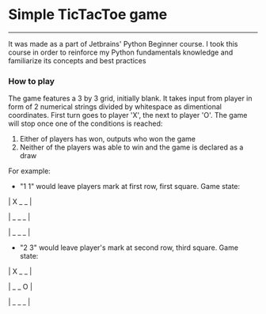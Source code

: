 # Simple TicTacToe game

---

It was made as a part of Jetbrains' Python Beginner course. I took this course in order to reinforce my Python fundamentals knowledge and familiarize its concepts and best practices

### How to play

The game features a 3 by 3 grid, initially blank. It takes input from player in form of 2 numerical strings divided by whitespace as dimentional coordinates.
First turn goes to player 'X', the next to player 'O'. The game will stop once one of the conditions is reached:
1. Either of players has won, outputs who won the game
2. Neither of the players was able to win and the game is declared as a draw

For example:
- "1 1" would leave players mark at first row, first square.
Game state:

| X _ _ |

| _ _ _ |

| _ _ _ |


- "2 3" would leave player's mark at second row, third square.
Game state:

| X _ _ |

| _ _ O |

| _ _ _ |

